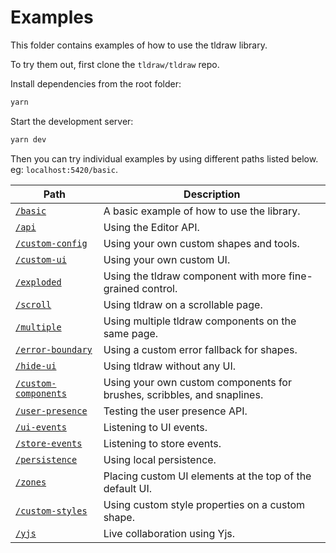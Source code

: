 # Examples

This folder contains examples of how to use the tldraw library.

To try them out, first clone the `tldraw/tldraw` repo.

Install dependencies from the root folder:

```bash
yarn
```

Start the development server:

```bash
yarn dev
```

Then you can try individual examples by using different paths listed below. eg: `localhost:5420/basic`.

| Path | Description |
| ---- | ----------- |
| [`/basic`](src/1-basic/BasicExample.tsx) | A basic example of how to use the library. |
| [`/api`](src/2-api/APIExample.tsx) | Using the Editor API. |
| [`/custom-config`](src/3-custom-config/) | Using your own custom shapes and tools. |
| [`/custom-ui`](src/4-custom-ui/) | Using your own custom UI. |
| [`/exploded`](src/5-exploded/ExplodedExample.tsx) | Using the tldraw component with more fine-grained control. |
| [`/scroll`](src/6-scroll/ScrollExample.tsx) | Using tldraw on a scrollable page. |
| [`/multiple`](src/7-multiple/MultipleExample.tsx) | Using multiple tldraw components on the same page. |
| [`/error-boundary`](src/8-error-boundary/) | Using a custom error fallback for shapes. |
| [`/hide-ui`](src/9-hide-ui/HideUiExample.tsx) | Using tldraw without any UI. |
| [`/custom-components`](src/10-custom-components/CustomComponentsExample.tsx) | Using your own custom components for brushes, scribbles, and snaplines. |
| [`/user-presence`](src/11-user-presence/UserPresenceExample.tsx) | Testing the user presence API. |
| [`/ui-events`](src/12-ui-events/UiEventsExample.tsx) | Listening to UI events. |
| [`/store-events`](src/13-store-events/StoreEventsExample.tsx) | Listening to store events. |
| [`/persistence`](src/14-persistence/PersistenceExample.tsx) | Using local persistence. |
| [`/zones`](src/15-custom-zones/ZonesExample.tsx) | Placing custom UI elements at the top of the default UI. |
| [`/custom-styles`](src/16-custom-styles/) | Using custom style properties on a custom shape. |
| [`/yjs`](src/yjs) | Live collaboration using Yjs. |
